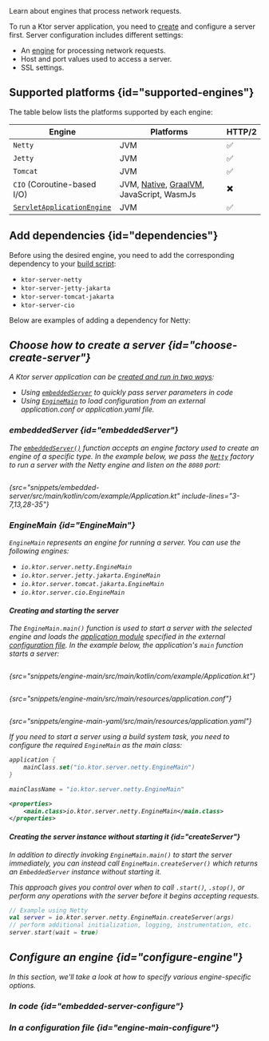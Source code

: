 [//]: # (title: Server engines)

<show-structure for="chapter" depth="3"/>

<link-summary>
Learn about engines that process network requests.
</link-summary>

To run a Ktor server application, you need to [create](server-create-and-configure.topic) and configure a server first.
Server configuration includes different settings:

- An [engine](#supported-engines) for processing network requests.
- Host and port values used to access a server.
- SSL settings.

## Supported platforms {id="supported-engines"}

The table below lists the platforms supported by each engine:

| Engine                                    | Platforms                                                                  | HTTP/2 |
|-------------------------------------------|----------------------------------------------------------------------------|--------|
| `Netty`                                   | JVM                                                                        | ✅      |
| `Jetty`                                   | JVM                                                                        | ✅      |
| `Tomcat`                                  | JVM                                                                        | ✅      |
| `CIO` (Coroutine-based I/O)               | JVM, [Native](server-native.md), [GraalVM](graalvm.md), JavaScript, WasmJs | ✖️     |
| [`ServletApplicationEngine`](server-war.md) | JVM                                                                        | ✅      |

## Add dependencies {id="dependencies"}

Before using the desired engine, you need to add the corresponding dependency to
your [build script](server-dependencies.topic):

* `ktor-server-netty`
* `ktor-server-jetty-jakarta`
* `ktor-server-tomcat-jakarta`
* `ktor-server-cio`

Below are examples of adding a dependency for Netty:

<var name="artifact_name" value="ktor-server-netty"/>
<include from="lib.topic" element-id="add_ktor_artifact"/>

## Choose how to create a server {id="choose-create-server"}

A Ktor server application can be [created and run in two ways](server-create-and-configure.topic#embedded):

* Using [`embeddedServer`](#embeddedServer) to quickly pass server parameters in code
* Using [`EngineMain`](#EngineMain) to load configuration from an external 
<path>application.conf</path> or <path>application.yaml</path> file.

### embeddedServer {id="embeddedServer"}

The [`embeddedServer()`](https://api.ktor.io/ktor-server-core/io.ktor.server.engine/embedded-server.html)
function accepts an engine factory used to create an engine of a specific type. In the example below, we pass
the [`Netty`](https://api.ktor.io/ktor-server-netty/io.ktor.server.netty/-netty/index.html) factory to run a
server with the Netty engine and listen on the `8080` port:

```kotlin
```

{src="snippets/embedded-server/src/main/kotlin/com/example/Application.kt" include-lines="3-7,13,28-35"}

### EngineMain {id="EngineMain"}

`EngineMain` represents an engine for running a server. You can use the following engines:

* `io.ktor.server.netty.EngineMain`
* `io.ktor.server.jetty.jakarta.EngineMain`
* `io.ktor.server.tomcat.jakarta.EngineMain`
* `io.ktor.server.cio.EngineMain`

#### Creating and starting the server

The `EngineMain.main()` function is used to start a server with the selected engine and loads
the [application module](server-modules.md) specified in the external [configuration file](server-configuration-file.topic). In the
example below, the application's `main` function starts a server:

<tabs>
<tab title="Application.kt">

```kotlin
```

{src="snippets/engine-main/src/main/kotlin/com/example/Application.kt"}

</tab>

<tab title="application.conf">

```shell
```

{src="snippets/engine-main/src/main/resources/application.conf"}

</tab>

<tab title="application.yaml">

```yaml
```

{src="snippets/engine-main-yaml/src/main/resources/application.yaml"}

</tab>
</tabs>



If you need to start a server using a build system task, you need to configure the required `EngineMain` as the main
class:

<tabs group="languages" id="main-class-set-engine-main">
<tab title="Gradle (Kotlin)" group-key="kotlin">

```kotlin
application {
    mainClass.set("io.ktor.server.netty.EngineMain")
}
```

</tab>
<tab title="Gradle (Groovy)" group-key="groovy">

```groovy
mainClassName = "io.ktor.server.netty.EngineMain"
```

</tab>
<tab title="Maven" group-key="maven">

```xml
<properties>
    <main.class>io.ktor.server.netty.EngineMain</main.class>
</properties>
```

</tab>
</tabs>

#### Creating the server instance without starting it {id="createServer"}

In addition to directly invoking `EngineMain.main()` to start the server immediately, you can instead call 
`EngineMain.createServer()` which returns an `EmbeddedServer` instance without starting it.

This approach gives you control over when to call `.start()`, `.stop()`, or perform any operations with the server
before it begins accepting requests.

```Kotlin
// Example using Netty
val server = io.ktor.server.netty.EngineMain.createServer(args)
// perform additional initialization, logging, instrumentation, etc.
server.start(wait = true)
```
## Configure an engine {id="configure-engine"}

In this section, we'll take a look at how to specify various engine-specific options.

### In code {id="embedded-server-configure"}

<include from="server-configuration-code.topic" element-id="embedded-engine-configuration"/>

### In a configuration file {id="engine-main-configure"}

<include from="server-configuration-file.topic" element-id="engine-main-configuration"/>